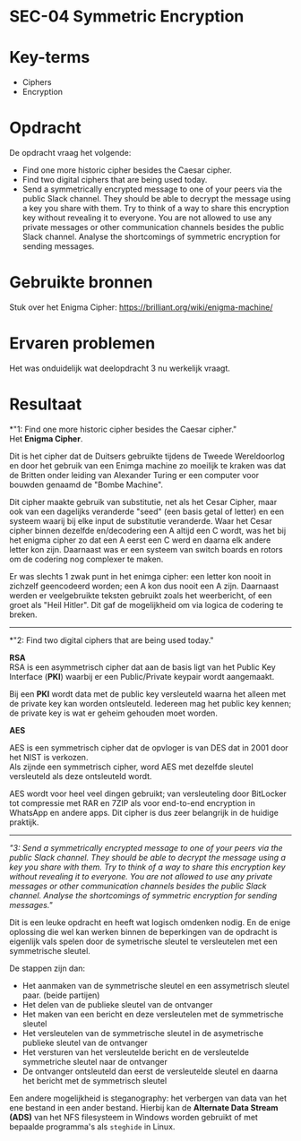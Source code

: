 # SEC-04 Symmetric Encryption

# Key-terms
- Ciphers
- Encryption


# Opdracht

De opdracht vraag het volgende:
- Find one more historic cipher besides the Caesar cipher.
- Find two digital ciphers that are being used today.
- Send a symmetrically encrypted message to one of your peers via the public Slack channel. They should be able to decrypt the message using a key you share with them. Try to think of a way to share this encryption key without revealing it to everyone. You are not allowed to use any private messages or other communication channels besides the public Slack channel. Analyse the shortcomings of symmetric encryption for sending messages.


# Gebruikte bronnen

Stuk over het Enigma Cipher: <https://brilliant.org/wiki/enigma-machine/>

# Ervaren problemen
Het was onduidelijk wat deelopdracht 3 nu werkelijk vraagt. 


# Resultaat

*"1: Find one more historic cipher besides the Caesar cipher."  
Het **Enigma Cipher**.

Dit is het cipher dat de Duitsers gebruikte tijdens de Tweede Wereldoorlog en door het gebruik van een Enimga machine zo moeilijk te kraken was dat de Britten onder leiding van Alexander Turing er een computer voor bouwden genaamd de "Bombe Machine".

Dit cipher maakte gebruik van substitutie, net als het Cesar Cipher, maar ook van een dagelijks veranderde "seed" (een basis getal of letter) en een systeem waarij bij elke input de substitutie veranderde. Waar het Cesar cipher binnen dezelfde en/decodering een A altijd een C wordt, was het bij het enigma cipher zo dat een A eerst een C werd en daarna elk andere letter kon zijn.
Daarnaast was er een systeem van switch boards en rotors om de codering nog complexer te maken.

Er was slechts 1 zwak punt in het enimga cipher: een letter kon nooit in zichzelf geencodeerd worden; een A kon dus nooit een A zijn. Daarnaast werden er veelgebruikte teksten gebruikt zoals het weerbericht, of een groet als "Heil Hitler". Dit gaf de mogelijkheid om via logica de codering te breken. 

___

*"2: Find two digital ciphers that are being used today."

**RSA**  
RSA is een asymmetrisch cipher dat aan de basis ligt van het Public Key Interface (**PKI**) waarbij er een Public/Private keypair wordt aangemaakt. 
 

Bij een **PKI** wordt data met de public key versleuteld waarna het alleen met de private key kan worden ontsleuteld. Iedereen mag het public key kennen; de private key is wat er geheim gehouden moet worden.

**AES**

AES is een symmetrisch cipher dat de opvloger is van DES dat in 2001 door het NIST is verkozen.   
Als zijnde een symmetrisch cipher, word AES met dezelfde sleutel versleuteld als deze ontsleuteld wordt. 

AES wordt voor heel veel dingen gebruikt; van versleuteling door BitLocker tot compressie met RAR en 7ZIP als voor end-to-end encryption in WhatsApp en andere apps. Dit cipher is dus zeer belangrijk in de huidige praktijk.
___
*"3: Send a symmetrically encrypted message to one of your peers via the public Slack channel. They should be able to decrypt the message using a key you share with them. Try to think of a way to share this encryption key without revealing it to everyone. You are not allowed to use any private messages or other communication channels besides the public Slack channel. Analyse the shortcomings of symmetric encryption for sending messages."*

Dit is een leuke opdracht en heeft wat logisch omdenken nodig. En de enige oplossing die wel kan werken binnen de beperkingen van de opdracht is eigenlijk vals spelen door de symetrische sleutel te versleutelen met een symmetrische sleutel.

De stappen zijn dan: 
- Het aanmaken van de symmetrische sleutel en een assymetrisch sleutel paar. (beide partijen)
- Het delen van de publieke sleutel van de ontvanger
- Het maken van een bericht en deze versleutelen met de symmetrische sleutel
- Het versleutelen van de symmetrische sleutel in de asymetrische publieke sleutel van de ontvanger
- Het versturen van het versleutelde bericht en de versleutelde symmetriche sleutel naar de ontvanger
- De ontvanger ontsleuteld dan eerst de versleutelde sleutel en daarna het bericht met de symmetrisch sleutel

Een andere mogelijkheid is steganography: het verbergen van data van het ene bestand in een ander bestand. Hierbij kan de **Alternate Data Stream (ADS)** van het NFS filesysteem in Windows worden gebruikt of met bepaalde programma's als ```steghide``` in Linux. 